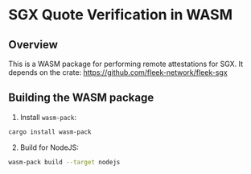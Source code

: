 # SGX Quote Verification in WASM

## Overview

This is a WASM package for performing remote attestations for SGX.
It depends on the crate: https://github.com/fleek-network/fleek-sgx

## Building the WASM package

1. Install `wasm-pack`:

```sh
cargo install wasm-pack
```

2. Build for NodeJS:

```sh
wasm-pack build --target nodejs
```
